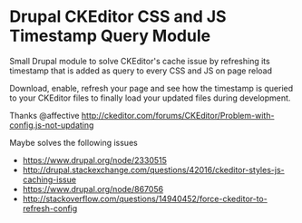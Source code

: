 # Drupal CKEditor CSS and JS Timestamp Query Module

Small Drupal module to solve CKEditor's cache issue by refreshing its timestamp that is added as query to every CSS and JS on page reload

Download, enable, refresh your page and see how the timestamp is queried to your CKEditor files to finally load your updated files during development.

Thanks @affective
http://ckeditor.com/forums/CKEditor/Problem-with-config.js-not-updating

Maybe solves the following issues
- https://www.drupal.org/node/2330515
- http://drupal.stackexchange.com/questions/42016/ckeditor-styles-js-caching-issue
- https://www.drupal.org/node/867056
- http://stackoverflow.com/questions/14940452/force-ckeditor-to-refresh-config

